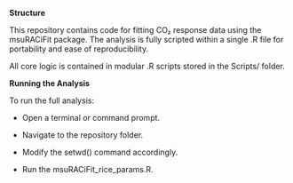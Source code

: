 **Structure** 

This repository contains code for fitting CO₂ response data using the msuRACiFit package.
The analysis is fully scripted within a single .R file for portability and ease of reproducibility.

All core logic is contained in modular .R scripts stored in the Scripts/ folder.

**Running the Analysis**

To run the full analysis:

 - Open a terminal or command prompt.

 - Navigate to the repository folder.

 - Modify the setwd() command accordingly.

 - Run the msuRACiFit_rice_params.R.



